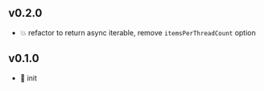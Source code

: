 ## v0.2.0

* 💥 refactor to return async iterable, remove `itemsPerThreadCount` option

## v0.1.0

* 🐣 init
